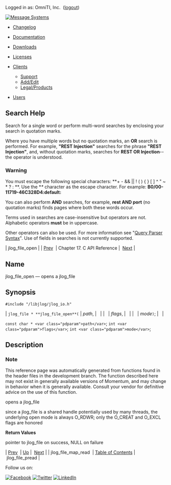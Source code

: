 Logged in as: OmniTI, Inc.  ([logout](https://support.messagesystems.com/logout.php))

[![Message Systems](https://support.messagesystems.com/images/ms-white205.png)](https://support.messagesystems.com/start.php) 

*   [Changelog](https://support.messagesystems.com/start.php?show=changelog)
*   [Documentation](https://support.messagesystems.com/docs/)
*   [Downloads](https://support.messagesystems.com/start.php)

*   [Licenses](https://support.messagesystems.com/license_summary.php)
*   <a href="">Clients</a>
    *   [Support](https://support.messagesystems.com/cs.php)
    *   [Add/Edit](https://support.messagesystems.com/edit_client.php)
    *   [Legal/Products](https://support.messagesystems.com/edit_products.php)
*   [Users](https://support.messagesystems.com/edit_customer.php)

## Search Help

Search for a single word or perform multi-word searches by enclosing your search in quotation marks.

Where you have multiple words but no quotation marks, an **OR** search is performed. For example, **"REST Injection"** searches for the phrase **"REST Injection"**, and, without quotation marks, searches for **REST OR Injection**--the operator is understood.

### Warning

You must escape the following special characters: **+ - && || ! ( ) { } [ ] ^ " ~ * ? : \**. Use the **\** character as the escape character. For example: **B0/00-11719-46C328D4\:default\:**

You can also perform **AND** searches, for example, **rest AND port** (no quotation marks) finds pages where both these words occur.

Terms used in searches are case-insensitive but operators are not. Alphabetic operators **must** be in uppercase.

Other operators can also be used. For more information see "[Query Parser Syntax](https://lucene.apache.org/core/old_versioned_docs/versions/3_0_0/queryparsersyntax.html)". Use of fields in searches is not currently supported.

| jlog_file_open |
| [Prev](extending.C.genref.jlog_file_map_read.php)  | Chapter 17. C API Reference |  [Next](extending.C.genref.jlog_file_pread.php) |

<a name="extending.C.genref.jlog_file_open"></a>
## Name

jlog_file_open — opens a jlog_file

## Synopsis

`#include "/libjlog/jlog_io.h"`

| `jlog_file * **jlog_file_open**(` | <var class="pdparam">path</var>, |   |
|   | <var class="pdparam">flags</var>, |   |
|   | <var class="pdparam">mode</var>`)`; |   |

`const char * <var class="pdparam">path</var>`;
`int <var class="pdparam">flags</var>`;
`int <var class="pdparam">mode</var>`;<a name="idp20109104"></a>
## Description

### Note

This reference page was automatically generated from functions found in the header files in the development branch. The function described here may not exist in generally available versions of Momentum, and may change in behavior when it is generally available. Consult your vendor for definitive advice on the use of this function.

opens a jlog_file

since a jlog_file is a shared handle potentially used by many threads, the underlying open mode is always O_RDWR; only the O_CREAT and O_EXCL flags are honored

**Return Values**

pointer to jlog_file on success, NULL on failure

| [Prev](extending.C.genref.jlog_file_map_read.php)  | [Up](extending.C.ref.php) |  [Next](extending.C.genref.jlog_file_pread.php) |
| jlog_file_map_read  | [Table of Contents](index.php) |  jlog_file_pread |

Follow us on:

[![Facebook](https://support.messagesystems.com/images/icon-facebook.png)](http://www.facebook.com/messagesystems) [![Twitter](https://support.messagesystems.com/images/icon-twitter.png)](http://twitter.com/#!/MessageSystems) [![LinkedIn](https://support.messagesystems.com/images/icon-linkedin.png)](http://www.linkedin.com/company/message-systems)